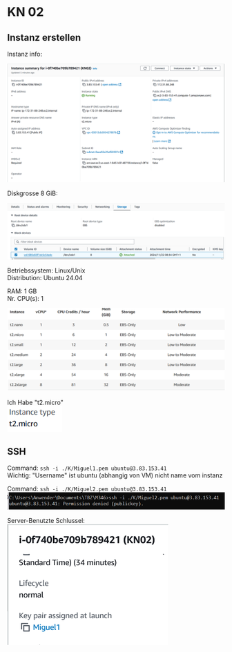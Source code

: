 # KN 02

## Instanz erstellen

Instanz info:

![Instanz Info](./assets/Instance%20Info.png)

Diskgrosse 8 GiB:

![Storage](./assets/Storage.png)

Betriebssystem: Linux/Unix  
Distribution: Ubuntu 24.04

RAM: 1 GB  
Nr. CPU(s): 1

![Info Table](./assets/Instance%20Info%20Table.png)

Ich Habe "t2.micro"  
![Instance Type](./assets/instance%20Type.png)


## SSH

Command: `ssh -i ./K/Miguel1.pem ubuntu@3.83.153.41`  
Wichtig: "Username" ist ubuntu (abhangig von VM) nicht name vom instanz

Command: `ssh -i ./K/Miguel2.pem ubuntu@3.83.153.41`
![Failed ssh command](./assets/SSH%20Failed%20Command.png)

Server-Benutzte Schlussel:  
![Server used key](./assets/Assigned%20Key.png)
